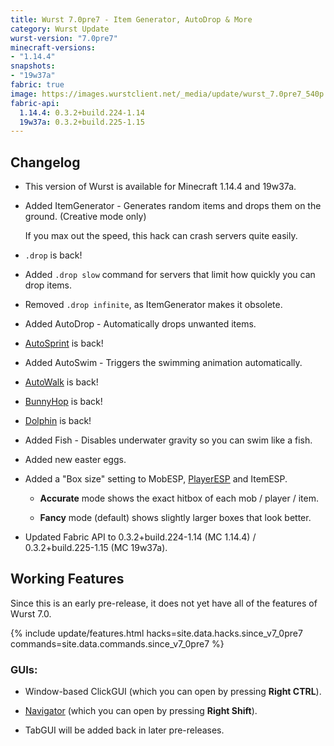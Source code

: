 ```yaml
---
title: Wurst 7.0pre7 - Item Generator, AutoDrop & More
category: Wurst Update
wurst-version: "7.0pre7"
minecraft-versions:
- "1.14.4"
snapshots:
- "19w37a"
fabric: true
image: https://images.wurstclient.net/_media/update/wurst_7.0pre7_540p.webp
fabric-api:
  1.14.4: 0.3.2+build.224-1.14
  19w37a: 0.3.2+build.225-1.15
---
```

## Changelog

- This version of Wurst is available for Minecraft 1.14.4 and 19w37a.

- Added ItemGenerator - Generates random items and drops them on the ground. (Creative mode only)

  If you max out the speed, this hack can crash servers quite easily.

- `.drop` is back!

- Added `.drop slow` command for servers that limit how quickly you can drop items.

- Removed `.drop infinite`, as ItemGenerator makes it obsolete.

- Added AutoDrop - Automatically drops unwanted items.

- [AutoSprint](https://wurst.wiki/autosprint) is back!

- Added AutoSwim - Triggers the swimming animation automatically.

- [AutoWalk](https://wurst.wiki/autowalk) is back!

- [BunnyHop](https://wurst.wiki/bunnyhop) is back!

- [Dolphin](https://wurst.wiki/dolphin) is back!

- Added Fish - Disables underwater gravity so you can swim like a fish.

- Added new easter eggs.

- Added a "Box size" setting to MobESP, [PlayerESP](https://wurst.wiki/playeresp) and ItemESP.

  - **Accurate** mode shows the exact hitbox of each mob / player / item.

  - **Fancy** mode (default) shows slightly larger boxes that look better.

- Updated Fabric API to 0.3.2+build.224-1.14 (MC 1.14.4) / 0.3.2+build.225-1.15 (MC 19w37a).

## Working Features

Since this is an early pre-release, it does not yet have all of the features of Wurst 7.0.

{% include update/features.html hacks=site.data.hacks.since_v7_0pre7 commands=site.data.commands.since_v7_0pre7 %}

### GUIs:

- Window-based ClickGUI (which you can open by pressing **Right CTRL**).

- [Navigator](https://wurst.wiki/navigator) (which you can open by pressing **Right Shift**).

- TabGUI will be added back in later pre-releases.
